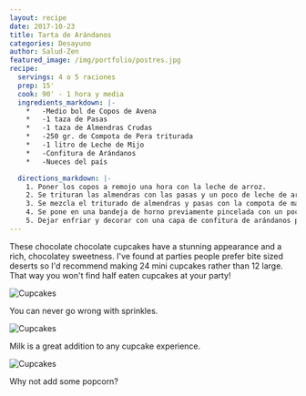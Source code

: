 ```yaml
---
layout: recipe
date: 2017-10-23
title: Tarta de Arándanos
categories: Desayuno
author: Salud-Zen
featured_image: /img/portfolio/postres.jpg
recipe:
  servings: 4 o 5 raciones
  prep: 15'
  cook: 90' - 1 hora y media
  ingredients_markdown: |-
    *	-Medio bol de Copos de Avena
    *	-1 taza de Pasas
    *	-1 taza de Almendras Crudas
    *	-250 gr. de Compota de Pera triturada
    *	-1 litro de Leche de Mijo
    *	-Confitura de Arándanos
    *	-Nueces del país

  directions_markdown: |-
    1. Poner los copos a remojo una hora con la leche de arroz.
    2. Se trituran las almendras con las pasas y un poco de leche de arroz.
    3. Se mezcla el triturado de almendras y pasas con la compota de manzana y los copos de avena.
    4. Se pone en una bandeja de horno previamente pincelada con un poco de aceite y se hornea 1 hora a 180º.
    5. Dejar enfriar y decorar con una capa de confitura de arándanos por encima bien extendida y unas nueces.
---
```

These chocolate chocolate cupcakes have a stunning appearance and a rich, chocolatey sweetness. I've found at parties people prefer bite sized deserts so I'd recommend making 24 mini cupcakes rather than 12 large. That way you won't find half eaten cupcakes at your party!

![Cupcakes](https://images.unsplash.com/photo-1448131063153-f1e240f98a72?w=1560&h=940&fit=crop)

You can never go wrong with sprinkles.

![Cupcakes](https://images.unsplash.com/photo-1420730614543-e39f93134b0d?w=1560&h=940&fit=crop)

Milk is a great addition to any cupcake experience.

![Cupcakes](https://images.unsplash.com/photo-1457508252818-162dc1934c2f?w=1560&h=940&fit=crop)

Why not add some popcorn?
